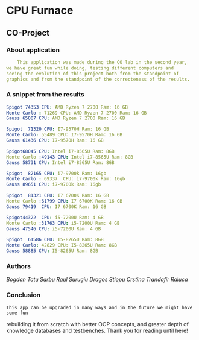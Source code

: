 # CPU Furnace
## CO-Project

### About application

```yaml
    This application was made during the CO lab in the second year,
we have great fun while doing, testing different computers and
seeing the evolution of this project both from the standpoint of
graphics and from the standpoint of the correcteness of the results.

```

### A snippet from the results 
 ```yaml
Spigot 74353 CPU: AMD Ryzen 7 2700 Ram: 16 GB
Monte Carlo : 71269 CPU: AMD Ryzen 7 2700 Ram: 16 GB
Gauss 65007 CPU: AMD Ryzen 7 2700 Ram: 16 GB

Spigot  71320 CPU: I7-9570H Ram: 16 GB
Monte Carlo: 55489 CPU: I7-9570H Ram: 16 GB
Gauss 61436 CPU: I7-9570H Ram: 16 GB

Spigot68045 CPU: Intel i7-8565U Ram: 8GB
Monte Carlo :49143 CPU: Intel i7-8565U Ram: 8GB
Gauss 58731 CPU: Intel i7-8565U Ram: 8GB

Spigot  82165 CPU: i7-9700k Ram: 16gb
Monte Carlo : 69337  CPU: i7-9700k Ram: 16gb
Gauss 89651 CPU: i7-9700k Ram: 16gb

Spigot  81321 CPU: I7 6700K Ram: 16 GB
Monte Carlo :61799 CPU: I7 6700K Ram: 16 GB
Gauss 79419  CPU: I7 6700K Ram: 16 GB

Spigot44322  CPU: i5-7200U Ram: 4 GB
Monte Carlo :31763 CPU: i5-7200U Ram: 4 GB
Gauss 47546 CPU: i5-7200U Ram: 4 GB

Spigot  61586 CPU: I5-8265U Ram: 8GB
Monte Carlo: 42829 CPU: I5-8265U Ram: 8GB
Gauss 58885 CPU: I5-8265U Ram: 8GB
```

### Authors

*Bogdan Tatu*
*Sarbu Raul*
*Surugiu Dragos*
*Stiopu Crstina*
*Trandafir Raluca*

### Conclusion
    This app can be upgraded in many ways and in the future we might have some fun
rebuilding it from scratch with better OOP concepts, and greater depth of knowledge
databases and testbenches. Thank you for reading until here!